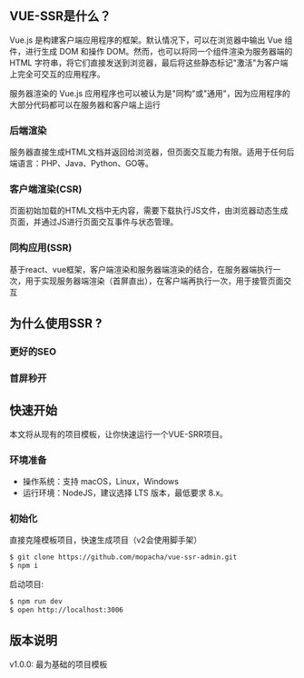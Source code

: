 ## VUE-SSR是什么？

Vue.js 是构建客户端应用程序的框架。默认情况下，可以在浏览器中输出 Vue 组件，进行生成 DOM 和操作 DOM。然而，也可以将同一个组件渲染为服务器端的 HTML 字符串，将它们直接发送到浏览器，最后将这些静态标记"激活"为客户端上完全可交互的应用程序。

服务器渲染的 Vue.js 应用程序也可以被认为是"同构"或"通用"，因为应用程序的大部分代码都可以在服务器和客户端上运行


### 后端渲染

服务器直接生成HTML文档并返回给浏览器，但页面交互能力有限。适用于任何后端语言：PHP、Java、Python、GO等。

### 客户端渲染(CSR)

页面初始加载的HTML文档中无内容，需要下载执行JS文件，由浏览器动态生成页面，并通过JS进行页面交互事件与状态管理。

### 同构应用(SSR)

基于react、vue框架，客户端渲染和服务器端渲染的结合，在服务器端执行一次，用于实现服务器端渲染（首屏直出），在客户端再执行一次，用于接管页面交互


## 为什么使用SSR ?

### 更好的SEO

### 首屏秒开



## 快速开始

本文将从现有的项目模板，让你快速运行一个VUE-SRR项目。


### 环境准备

- 操作系统：支持 macOS，Linux，Windows
- 运行环境：NodeJS，建议选择 LTS 版本，最低要求 8.x。

### 初始化

直接克隆模板项目，快速生成项目（v2会使用脚手架）

```bash
$ git clone https://github.com/mopacha/vue-ssr-admin.git
$ npm i
```
启动项目:

```bash
$ npm run dev
$ open http://localhost:3006
```

## 版本说明

v1.0.0: 最为基础的项目模板